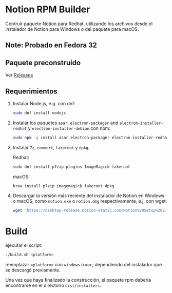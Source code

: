 # Notion RPM Builder

Contruir paquete Notion para Redhat, utilizando los archivos desde el instalador de Notion para  Windows o del paquete para macOS.

## Note: Probado en Fedora 32

## Paquete preconstruído

Ver [Releases](https://github.com/enmanuelmoreira/notion-rpm-builder/releases)

## Requerimientos

1. Instalar Node.js, e.g. con dnf:

   ```sh
   sudo dnf install nodejs
   ```

2. Instalar los paquetes `asar`, `electron-packager` and `electron-installer-redhat` y `electron-installer-debian` con npm:

   ```sh
   sudo npm -g install asar electron-packager electron-installer-redhat electron-installer-debian
   ```

3. Instalar `7z`, `convert`, `fakeroot` y `dpkg`.

   Redhat:

   ```sh
   sudo dnf install p7zip-plugins ImageMagick fakeroot
   ```

   macOS:

   ```sh
   brew install p7zip imagemagick fakeroot dpkg
   ```

4. Descargar la versión más reciente del instalador de  Notion en Windows o macOS, como `notion.exe` o `notion.dmg` respectivamente, e.j. con wget:

   ```sh
   wget 'https://desktop-release.notion-static.com/Notion%20Setup%202.0.8.exe' -O notion.exe
   ```

# Build

ejecutar el script:

```sh
./build.sh <platform>
```

reemplazar `<platform>` con `windows` o `mac`, dependiendo del instalador que se descargó previamente.

Una vez que haya finalizado la construcción, el paquete rpm debería encontrarse en el directorio `dist/installers`.
